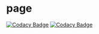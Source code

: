 # page
[![Codacy Badge](https://api.codacy.com/project/badge/Grade/8ea38983396b4a88aec782957e4a7579)](https://app.codacy.com/app/Maui/page?utm_source=github.com&utm_medium=referral&utm_content=Maui222/page&utm_campaign=Badge_Grade_Dashboard)
[![Codacy Badge](https://api.codacy.com/project/badge/Grade/8639c0aa36fa48249aee2b295c55e5f8)](https://app.codacy.com/app/Maui222/page?utm_source=github.com&utm_medium=referral&utm_content=Maui222/page&utm_campaign=Badge_Grade_Settings)